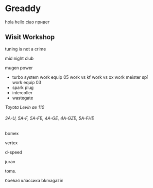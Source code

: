 # Greaddy
hola hello ciao привет 
## Wisit Workshop 
tuning is not a crime

mid night club 

mugen power 

* turbo system 
work equip 05
work vs kf
work vs xx
work meister sp1
work equip 03
* spark plug
* intercoller 
* wastegate

_Toyota Levin ae 110_

###### 3A-U, 5A-F, 5A-FE, 4A-GE, 4A-GZE, 5A-FHE
bomex

vertex

d-speed

juran 

toms.

боевая классикa
bkmagazin
